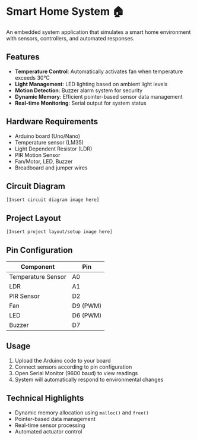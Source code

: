 # Smart Home System 🏠

An embedded system application that simulates a smart home environment with sensors, controllers, and automated responses.

## Features
- **Temperature Control**: Automatically activates fan when temperature exceeds 30°C
- **Light Management**: LED lighting based on ambient light levels
- **Motion Detection**: Buzzer alarm system for security
- **Dynamic Memory**: Efficient pointer-based sensor data management
- **Real-time Monitoring**: Serial output for system status

## Hardware Requirements
- Arduino board (Uno/Nano)
- Temperature sensor (LM35)
- Light Dependent Resistor (LDR)
- PIR Motion Sensor
- Fan/Motor, LED, Buzzer
- Breadboard and jumper wires

## Circuit Diagram
```
[Insert circuit diagram image here]
```

## Project Layout
```
[Insert project layout/setup image here]
```

## Pin Configuration
| Component | Pin |
|-----------|-----|
| Temperature Sensor | A0 |
| LDR | A1 |
| PIR Sensor | D2 |
| Fan | D9 (PWM) |
| LED | D6 (PWM) |
| Buzzer | D7 |

## Usage
1. Upload the Arduino code to your board
2. Connect sensors according to pin configuration
3. Open Serial Monitor (9600 baud) to view readings
4. System will automatically respond to environmental changes

## Technical Highlights
- Dynamic memory allocation using `malloc()` and `free()`
- Pointer-based data management
- Real-time sensor processing
- Automated actuator control